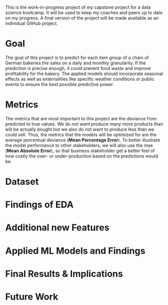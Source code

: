 This is the work-in-progress project of my capstone project for a data science bootcamp. It will be used to keep my coaches and peers up to date on my progress. A final version of the project will be made available as an individual GitHub project.

# Goal
The goal of this project is to predict for each item group of a chain of German bakeries the sales on a daily and monthly granularity. If the prediction is precise enough, it could prevent food waste and improve profitability for the bakery. The applied models should incorporate seasonal effects as well as externalities like specific weather conditions or public events to ensure the best possible predictive power. 

# Metrics
The metrics that are most important to this project are the deviance from predicted to true values. We do not want produce many more products than will be actually bought but we also do not want to produce less than we could sell. Thus, the metrics that the models will be optimized for are the average percentual deviance (<b>Mean Percentage Error</b>). To better illustrate the model performance to other stakeholders, we will also use the mse (<b>Mean Absolute Error</b>), so that business stakeholder get a better feel of how costly the over- or under-production based on the predictions would be. 

# Dataset


# Findings of EDA


# Additional new Features


# Applied ML Models and Findings


# Final Results & Implications


# Future Work
